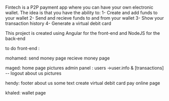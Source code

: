 Fintech is a P2P payment app where you can have your own electronic wallet.
The idea is that you have the ability to:
  1- Create and add funds to your wallet
  2- Send and recieve funds to and from your wallet
  3- Show your transaction history
  4- Generate a virtual debit card
  
This project is created using Angular for the front-end and NodeJS for the back-end

to do front-end :

mohamed:
send money page
recieve money page

maged:
home page pictures
admin panel : users ->user.info & [transactions] -- logout
about us pictures

hendy:
footer
about us some text
create virtual debit card
pay online page

khaled:
wallet page

